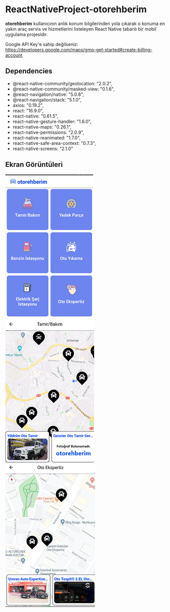 ﻿# ReactNativeProject-otorehberim

**otorehberim** kullanıcının anlık konum bilgilerinden yola çıkarak o konuma en yakın araç servis ve hizmetlerini listeleyen React Native tabanlı bir mobil uygulama projesidir.

Google API Key'e sahip değilseniz: https://developers.google.com/maps/gmp-get-started#create-billing-account

## Dependencies
* @react-native-community/geolocation: "2.0.2",
* @react-native-community/masked-view: "0.1.6",
* @react-navigation/native: "5.0.8",
* @react-navigation/stack: "5.1.0",
* axios: "0.19.2",
* react: "16.9.0",
* react-native: "0.61.5",
* react-native-gesture-handler: "1.6.0",
* react-native-maps: "0.26.1",
* react-native-permissions: "2.0.9",
* react-native-reanimated: "1.7.0",
* react-native-safe-area-context: "0.7.3",
* react-native-screens: "2.1.0"

## Ekran Görüntüleri
![](https://github.com/sahindogukan/ReactNativeProject-otorehberim/blob/master/otorehberim.png) ![](https://github.com/sahindogukan/ReactNativeProject-otorehberim/blob/master/otorehberim2.png) ![](https://github.com/sahindogukan/ReactNativeProject-otorehberim/blob/master/otorehberim3.png) 
